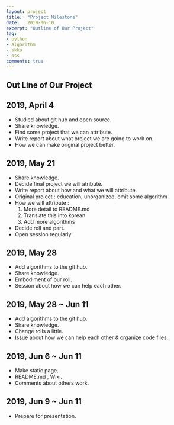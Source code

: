 ```yaml
---
layout:	project
title:	"Project Milestone"
date:	2019-06-10
excerpt: "Outline of Our Project"
tag:
- python
- algorithm
- skku
- oss
comments: true
---
```


## Out Line of Our Project <br>

## **2019, April 4** <br>
- Studied about git hub and open source.
- Share knowledge.
- Find some project that we can attribute.
- Write report about what project we are going to work on.
- How we can make original project better.

## **2019, May 21** <br>
- Share knowledge.
- Decide final project we will atribute.
- Write report about how and what we will attribute.
- Original project : education, unorganized, omit some algorithm
- How we will attribute : 
    1. More detail to README.md 
    2. Translate this into korean 
    3. Add more algorithms
- Decide roll and part.
- Open session regularly.

## **2019, May 28** <br>
- Add algorithms to the git hub.
- Share knowledge.
- Embodiment of our roll.
- Session about how we can help each other.

## **2019, May 28 ~ Jun 11** <br>
- Add algorithms to the git hub.
- Share knowledge.
- Change rolls a little.
- Issue about how we can help each other & organize code files.

## **2019, Jun 6 ~ Jun 11** <br>
- Make static page.
- README.md , Wiki.
- Comments about others work.

## **2019, Jun 9 ~ Jun 11** <br>
- Prepare for presentation.
